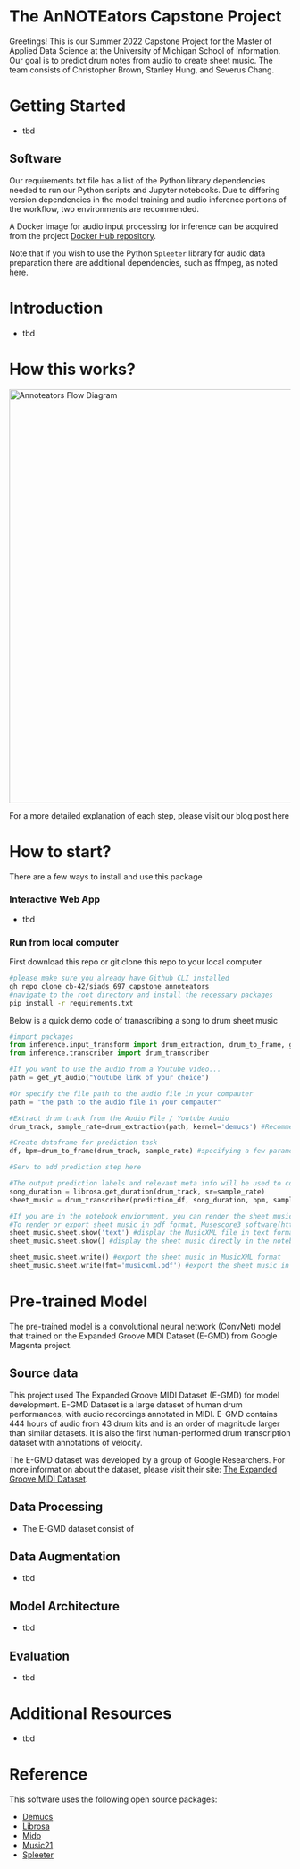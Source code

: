 # The AnNOTEators Capstone Project
Greetings! This is our Summer 2022 Capstone Project for the Master of Applied Data Science at the University of Michigan School of Information. Our goal is to predict drum notes from audio to create sheet music. The team consists of Christopher Brown, Stanley Hung, and Severus Chang.  

# Getting Started
- tbd

## Software
Our requirements.txt file has a list of the Python library dependencies needed to run our Python scripts and Jupyter notebooks. Due to differing version dependencies in the model training and audio inference portions of the workflow, two environments are recommended.

A Docker image for audio input processing for inference can be acquired from the project [Docker Hub repository](https://hub.docker.com/r/cbrown42/annoteators_project). 

Note that if you wish to use the Python `Spleeter` library for audio data preparation there are additional dependencies, such as ffmpeg, as noted [here](https://pypi.org/project/spleeter/).


# Introduction
- tbd

# How this works?

<img src="https://github.com/cb-42/siads_697_capstone_annoteators/blob/main/Flow_diagram.jpg" 
     alt="Annoteators Flow Diagram" width="740">

For a more detailed explanation of each step, please visit our blog post here

# How to start?

There are a few ways to install and use this package

### Interactive Web App
- tbd

### Run from local computer
First download this repo or git clone this repo to your local computer

```bash
#please make sure you already have Github CLI installed
gh repo clone cb-42/siads_697_capstone_annoteators
#navigate to the root directory and install the necessary packages
pip install -r requirements.txt
```

Below is a quick demo code of tranascribing a song to drum sheet music
```python
#import packages
from inference.input_transform import drum_extraction, drum_to_frame, get_yt_audio
from inference.transcriber import drum_transcriber

#If you want to use the audio from a Youtube video...
path = get_yt_audio("Youtube link of your choice") 

#Or specify the file path to the audio file in your compauter
path = "the path to the audio file in your compauter"

#Extract drum track from the Audio File / Youtube Audio
drum_track, sample_rate=drum_extraction(path, kernel='demucs') #Recommend to use demucs kernel. For more information about the kernel choise, please check help(drum_extraction).

#Create dataframe for prediction task
df, bpm=drum_to_frame(drum_track, sample_rate) #specifying a few parameters here would help boosting prediction accuracy. For more information about the parameter details, please check help(drum_to_frame).

#Serv to add prediction step here

#The output prediction labels and relevant meta info will be used to construct the sheet music
song_duration = librosa.get_duration(drum_track, sr=sample_rate)
sheet_music = drum_transcriber(prediction_df, song_duration, bpm, sample_rate)

#If you are in the notebook enviornment, you can render the sheet music directly in the notebook.
#To render or export sheet music in pdf format, Musescore3 software(https://musescore.org/en/download) need to be installed beforehand.   
sheet_music.sheet.show('text') #display the MusicXML file in text format
sheet_music.sheet.show() #display the sheet music directly in the notebook

sheet_music.sheet.write() #export the sheet music in MusicXML format
sheet_music.sheet.write(fmt='musicxml.pdf') #export the sheet music in pdf
```

# Pre-trained Model
The pre-trained model is a convolutional neural network (ConvNet) model that trained on the Expanded Groove MIDI Dataset (E-GMD) from Google Magenta project.

## Source data  
This project used The Expanded Groove MIDI Dataset (E-GMD) for model development. E-GMD Dataset is a large dataset of human drum performances, with audio recordings annotated in MIDI. E-GMD contains 444 hours of audio from 43 drum kits and is an order of magnitude larger than similar datasets. It is also the first human-performed drum transcription dataset with annotations of velocity.

The E-GMD dataset was developed by a group of Google Researchers. For more information about the dataset, please visit their site: [The Expanded Groove MIDI Dataset](https://magenta.tensorflow.org/datasets/e-gmd).
## Data Processing
- The E-GMD dataset consist of 

## Data Augmentation
- tbd

## Model Architecture
- tbd

## Evaluation
- tbd

# Additional Resources
- tbd

# Reference
This software uses the following open source packages:

- [Demucs](https://github.com/facebookresearch/demucs)
- [Librosa](https://github.com/librosa/librosa)
- [Mido](https://github.com/mido/mido/)
- [Music21](https://github.com/cuthbertLab/music21)
- [Spleeter](https://github.com/deezer/spleeter)

